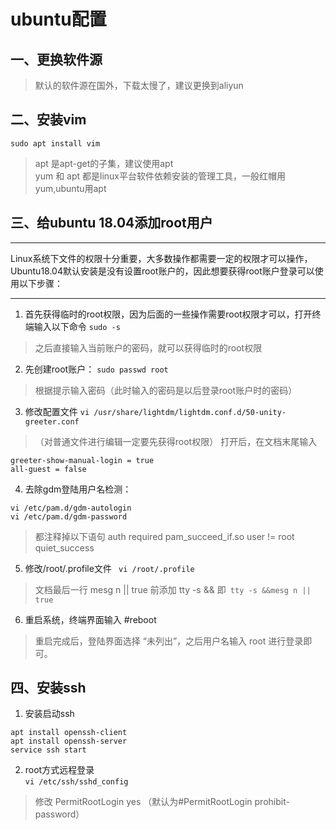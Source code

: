 # ubuntu配置
## 一、更换软件源
> 默认的软件源在国外，下载太慢了，建议更换到aliyun
## 二、安装vim
``` sudo apt install vim  ```   
> apt 是apt-get的子集，建议使用apt  
> yum 和 apt 都是linux平台软件依赖安装的管理工具，一般红帽用yum,ubuntu用apt
## 三、给ubuntu 18.04添加root用户
***
Linux系统下文件的权限十分重要，大多数操作都需要一定的权限才可以操作，Ubuntu18.04默认安装是没有设置root账户的，因此想要获得root账户登录可以使用以下步骤：
***
1. 首先获得临时的root权限，因为后面的一些操作需要root权限才可以，打开终端输入以下命令
```sudo -s```
>之后直接输入当前账户的密码，就可以获得临时的root权限
2. 先创建root账户：
```sudo passwd root```
>根据提示输入密码（此时输入的密码是以后登录root账户时的密码）

3. 修改配置文件
```vi /usr/share/lightdm/lightdm.conf.d/50-unity-greeter.conf```
>（对普通文件进行编辑一定要先获得root权限）
打开后，在文档末尾输入
```
greeter-show-manual-login = true
all-guest = false
```
4. 去除gdm登陆用户名检测：
```
vi /etc/pam.d/gdm-autologin  
vi /etc/pam.d/gdm-password
```    
> 都注释掉以下语句 auth required pam_succeed_if.so user != root quiet_success  
5. 修改/root/.profile文件
``` vi /root/.profile```
>文档最后一行 mesg n || true 前添加  tty -s && 即``` tty -s &&mesg n || true```

6. 重启系统，终端界面输入 #reboot
>重启完成后，登陆界面选择 “未列出”，之后用户名输入 root 进行登录即可。
## 四、安装ssh
 1. 安装启动ssh
 ```
 apt install openssh-client   
 apt install openssh-server  
 service ssh start 
 ```
 2. root方式远程登录  
 ```vi /etc/ssh/sshd_config```
 > 修改 PermitRootLogin yes （默认为#PermitRootLogin prohibit-password）

